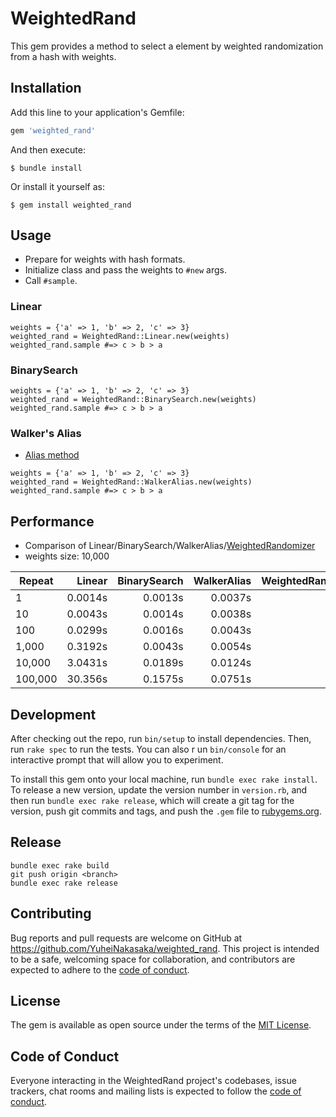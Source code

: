 # WeightedRand

This gem provides a method to select a element by weighted randomization from a hash with weights.

## Installation

Add this line to your application's Gemfile:

```ruby
gem 'weighted_rand'
```

And then execute:

    $ bundle install

Or install it yourself as:

    $ gem install weighted_rand

## Usage

- Prepare for weights with hash formats.
- Initialize class and pass the weights to `#new` args.
- Call `#sample`.

### Linear

```
weights = {'a' => 1, 'b' => 2, 'c' => 3}
weighted_rand = WeightedRand::Linear.new(weights)
weighted_rand.sample #=> c > b > a
```

### BinarySearch

```
weights = {'a' => 1, 'b' => 2, 'c' => 3}
weighted_rand = WeightedRand::BinarySearch.new(weights)
weighted_rand.sample #=> c > b > a
```

### Walker's Alias

- [Alias method](https://en.wikipedia.org/wiki/Alias_method)

```
weights = {'a' => 1, 'b' => 2, 'c' => 3}
weighted_rand = WeightedRand::WalkerAlias.new(weights)
weighted_rand.sample #=> c > b > a
```

## Performance

- Comparison of Linear/BinarySearch/WalkerAlias/[WeightedRandomizer](https://github.com/ryanlecompte/weighted_randomizer)
- weights size: 10,000

| Repeat  |  Linear | BinarySearch | WalkerAlias | WeightedRandomizer |
| ------- | ------: | -----------: | ----------: | -----------------: |
| 1       | 0.0014s |      0.0013s |     0.0037s |            0.0032s |
| 10      | 0.0043s |      0.0014s |     0.0038s |            0.0052s |
| 100     | 0.0299s |      0.0016s |     0.0043s |            0.0369s |
| 1,000   | 0.3192s |      0.0043s |     0.0054s |            0.3408s |
| 10,000  | 3.0431s |      0.0189s |     0.0124s |            3.4284s |
| 100,000 | 30.356s |      0.1575s |     0.0751s |            34.844s |

## Development

After checking out the repo, run `bin/setup` to install dependencies. Then, run `rake spec` to run the tests. You can also r
un `bin/console` for an interactive prompt that will allow you to experiment.

To install this gem onto your local machine, run `bundle exec rake install`. To release a new version, update the version number in `version.rb`, and then run `bundle exec rake release`, which will create a git tag for the version, push git commits and tags, and push the `.gem` file to [rubygems.org](https://rubygems.org).

## Release

```
bundle exec rake build
git push origin <branch>
bundle exec rake release
```

## Contributing

Bug reports and pull requests are welcome on GitHub at https://github.com/YuheiNakasaka/weighted_rand. This project is intended to be a safe, welcoming space for collaboration, and contributors are expected to adhere to the [code of conduct](https://github.com/YuheiNakasaka/weighted_rand/blob/main/CODE_OF_CONDUCT.md).

## License

The gem is available as open source under the terms of the [MIT License](https://opensource.org/licenses/MIT).

## Code of Conduct

Everyone interacting in the WeightedRand project's codebases, issue trackers, chat rooms and mailing lists is expected to follow the [code of conduct](https://github.com/YuheiNakasaka/weighted_rand/blob/main/CODE_OF_CONDUCT.md).
